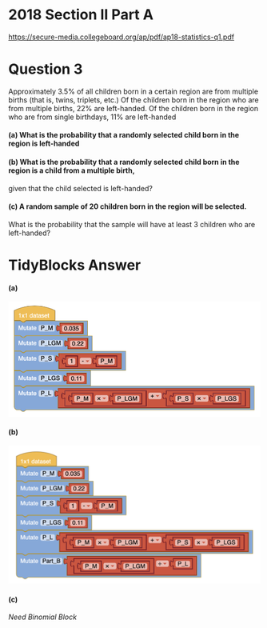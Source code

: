 # 2018 Section II Part A 
https://secure-media.collegeboard.org/ap/pdf/ap18-statistics-q1.pdf

# Question 3

Approximately 3.5% of all children born in a certain region are from multiple births
(that is, twins, triplets, etc.) Of the children born in the region who are from multiple births,
22% are left-handed. Of the children born in the region who are from single birthdays, 11% are left-handed

#### (a) What is the probability that a randomly selected child born in the region is left-handed

#### (b) What is the probability that a randomly selected child born in the region is a child from a multiple birth, 
given that the child selected is left-handed?

#### (c) A random sample of 20 children born in the region will be selected. 
What is the probability that the sample will have at least 3 children who are left-handed?

# TidyBlocks Answer 

#### (a)
![](APSTATS_2018_Q3_A.png)
#### (b)
![](APSTATS_2018_Q3_B.png)
#### (c)
*Need Binomial Block*